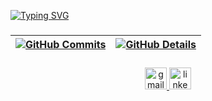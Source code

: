 [![Typing SVG](https://readme-typing-svg.demolab.com?font=Fira+Code&pause=1000&color=F70000&width=435&lines=Hi!+My+name+is+Luan+Victor+and+I'm+a+Full-Stack+Developer)](https://git.io/typing-svg)

###

| [![GitHub Commits](http://github-profile-summary-cards.vercel.app/api/cards/productive-time?username=a3ternusPoison&theme=dracula&utcOffset=-3)](https://github.com/vn7n24fzkq/github-profile-summary-cards) | [![GitHub Details](http://github-profile-summary-cards.vercel.app/api/cards/profile-details?username=a3ternusPoison&theme=dracula)](https://github.com/vn7n24fzkq/github-profile-summary-cards) |
| ----------- | ----------- |

###

###

<div align="center">
  <a href="mailto:luanvitorlima2017@gmail.com" target="_blank">
    <img
      src="https://img.shields.io/static/v1?message=Gmail&logo=gmail&label=&color=D14836&logoColor=white&labelColor=&style=for-the-badge"
      height="35"
      alt="gmail logo"
    />
  </a>
  <a href="https://www.linkedin.com/in/luanvictorsz/" target="_blank">
    <img
      src="https://img.shields.io/static/v1?message=LinkedIn&logo=linkedin&label=&color=0077B5&logoColor=white&labelColor=&style=for-the-badge"
      height="35"
      alt="linkedin logo"
    />
  </a>
</div>
